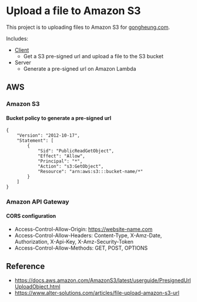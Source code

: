 # Upload a file to Amazon S3

This project is to uploading files to Amazon S3 for [gongheung.com](https://gongheung.com).

Includes:
- [Client](https://gongheung-data-sharing.netlify.app/)
  - Get a S3 pre-signed url and upload a file to the S3 bucket
- Server
  - Generate a pre-signed url on Amazon Lambda
 
## AWS

### Amazon S3
#### Bucket policy to generate a pre-signed url
```
{
    "Version": "2012-10-17",
    "Statement": [
        {
            "Sid": "PublicReadGetObject",
            "Effect": "Allow",
            "Principal": "*",
            "Action": "s3:GetObject",
            "Resource": "arn:aws:s3:::bucket-name/*"
        }
    ]
}
```

### Amazon API Gateway
#### CORS configuration
- Access-Control-Allow-Origin: https://website-name.com
- Access-Control-Allow-Headers: Content-Type, X-Amz-Date, Authorization, X-Api-Key, X-Amz-Security-Token
- Access-Control-Allow-Methods: GET, POST, OPTIONS

## Reference
- https://docs.aws.amazon.com/AmazonS3/latest/userguide/PresignedUrlUploadObject.html
- https://www.alter-solutions.com/articles/file-upload-amazon-s3-url
